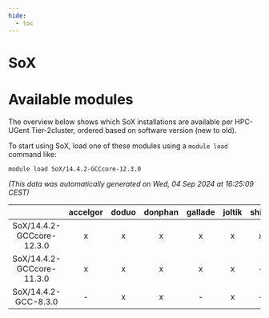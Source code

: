 ```yaml
---
hide:
  - toc
---
```


SoX
===

# Available modules


The overview below shows which SoX installations are available per HPC-UGent Tier-2cluster, ordered based on software version (new to old).

To start using SoX, load one of these modules using a `module load` command like:

```shell
module load SoX/14.4.2-GCCcore-12.3.0
```

*(This data was automatically generated on Wed, 04 Sep 2024 at 16:25:09 CEST)*  

| |accelgor|doduo|donphan|gallade|joltik|shinx|skitty|
| :---: | :---: | :---: | :---: | :---: | :---: | :---: | :---: |
|SoX/14.4.2-GCCcore-12.3.0|x|x|x|x|x|x|x|
|SoX/14.4.2-GCCcore-11.3.0|x|x|x|x|x|-|x|
|SoX/14.4.2-GCC-8.3.0|-|x|x|-|x|-|x|

